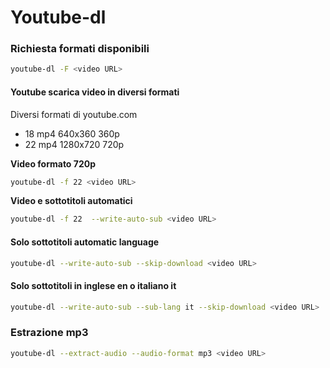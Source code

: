 # Youtube-dl

### Richiesta formati disponibili
```BASH
youtube-dl -F <video URL>
```
#### Youtube scarica video in diversi formati
Diversi formati di youtube.com

+ 18  mp4 640x360    360p
+ 22  mp4 1280x720   720p 

__Video formato 720p__
```BASH
youtube-dl -f 22 <video URL>
```
__Video e sottotitoli automatici__
```BASH
youtube-dl -f 22  --write-auto-sub <video URL>
```
#### Solo sottotitoli automatic language
```BASH
youtube-dl --write-auto-sub --skip-download <video URL>
```
#### Solo sottotitoli in inglese en o italiano it
```BASH
youtube-dl --write-auto-sub --sub-lang it --skip-download <video URL>
```
### Estrazione mp3
```BASH
youtube-dl --extract-audio --audio-format mp3 <video URL>
```
